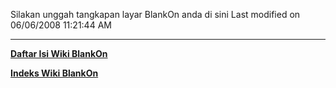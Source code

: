 
Silakan unggah tangkapan layar BlankOn anda di sini
Last modified on 06/06/2008 11:21:44 AM

---
[**Daftar Isi Wiki BlankOn**](/wiki/DaftarIsi/index.html)
 
[**Indeks Wiki BlankOn**](/wiki/Indeks.html)



